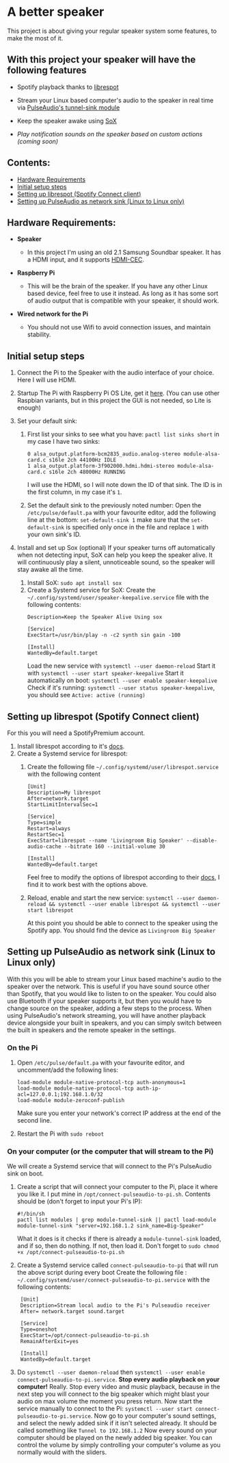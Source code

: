 
# A better speaker

  

This project is about giving your regular speaker system some features, to make the most of it.

## With this project your speaker will have the following features

- Spotify playback thanks to [librespot](https://github.com/librespot-org/librespot)

- Stream your Linux based computer's audio to the speaker in real time via [PulseAudio's tunnel-sink module](https://www.freedesktop.org/wiki/Software/PulseAudio/Documentation/User/Modules/#module-tunnel-sinksource)

- Keep the speaker awake using [SoX](https://sox.sourceforge.net/)

- *Play notification sounds on the speaker based on custom actions (coming soon)*

## Contents:
- [Hardware Requirements](https://github.com/mrbaloghakos/Akos-s-smarter-home-stuff/tree/main/a-better-speaker#hardware-requirements)
- [Initial setup steps](https://github.com/mrbaloghakos/Akos-s-smarter-home-stuff/tree/main/a-better-speaker#initial-setup-steps)
- [Setting up librespot (Spotify Connect client)](https://github.com/mrbaloghakos/Akos-s-smarter-home-stuff/tree/main/a-better-speaker#setting-up-librespot-spotify-connect-client)
- [Setting up PulseAudio as network sink (Linux to Linux only)](https://github.com/mrbaloghakos/Akos-s-smarter-home-stuff/tree/main/a-better-speaker#setting-up-pulseaudio-as-network-sink)


## Hardware Requirements:

-  **Speaker**

    - In this project I'm using an old 2.1 Samsung Soundbar speaker. It has a HDMI input, and it supports [HDMI-CEC](https://en.wikipedia.org/wiki/Consumer_Electronics_Control).
-  **Raspberry Pi**
   - This will be the brain of the speaker. If you have any other Linux based device, feel free to use it instead. As long as it has some sort of audio output that is compatible with your speaker, it should work.
-  **Wired network for the Pi**
   - You should not use Wifi to avoid connection issues, and maintain stability.
## Initial setup steps

1. Connect the Pi to the Speaker with the audio interface of your choice. Here I will use HDMI.

2. Startup The Pi with Raspberry Pi OS Lite, get it [here](https://www.raspberrypi.com/software/operating-systems/). (You can use other Raspbian variants, but in this project the GUI is not needed, so Lite is enough)

3. Set your default sink:
   1. First list your sinks to see what you have: `pactl list sinks short`
    in my case I have two sinks:
        ```
        0 alsa_output.platform-bcm2835_audio.analog-stereo module-alsa-card.c s16le 2ch 44100Hz IDLE
        1 alsa_output.platform-3f902000.hdmi.hdmi-stereo module-alsa-card.c s16le 2ch 48000Hz RUNNING
        ```
        I will use the HDMI, so I will note down the ID of that sink. The ID is in the first column, in my case it's `1`.
    
   2. Set the default sink to the previously noted number:
    Open the `/etc/pulse/default.pa` with your favourite editor, add the following line at the bottom: `set-default-sink 1` make sure that the `set-default-sink` is specified only once in the file and replace `1` with your own sink's ID.
4. Install and set up Sox (optional)
    If your speaker turns off automatically when not detecting input, SoX can help you keep the speaker alive. It will continuously play a silent, unnoticeable sound, so the speaker will stay awake all the time.
    1. Install SoX: `sudo apt install sox`
    2. Create a Systemd service for SoX:
      Create the `~/.config/systemd/user/speaker-keepalive.service` file with the following contents:
        ```[Unit]
        Description=Keep the Speaker Alive Using sox
        
        [Service]
        ExecStart=/usr/bin/play -n -c2 synth sin gain -100
  
        [Install]
        WantedBy=default.target
        ``` 
        Load the new service with `systemctl --user daemon-reload`
        Start it with `systemctl --user start speaker-keepalive`
        Start it automatically on boot: `systemctl --user enable speaker-keepalive`
        Check if it's running: `systemctl --user status speaker-keepalive`, you should see `Active: active (running)`
## Setting up librespot (Spotify Connect client)
For this you will need a SpotifyPremium account.
  1. Install librespot according to it's [docs](https://github.com/librespot-org/librespot#quick-start).
  2. Create a Systemd service for librespot:
      1. Create the following file `~/.config/systemd/user/librespot.service` with the following content 
          ```
          [Unit]
          Description=My librespot
          After=network.target
          StartLimitIntervalSec=1
          
          [Service]
          Type=simple
          Restart=always
          RestartSec=1
          ExecStart=librespot --name 'Livingroom Big Speaker' --disable-audio-cache --bitrate 160 --initial-volume 30
          
          [Install]
          WantedBy=default.target
            ```
          Feel free to modify the options of librespot according to their [docs](https://github.com/librespot-org/librespot/wiki/Options), I find it to work best with the options above.
          
      2. Reload, enable and start the new service: `systemctl --user daemon-reload && systemctl --user enable librespot && systemctl --user start librespot`

          At this point you should be able to connect to the speaker using the Spotify app. You should find the device as `Livingroom Big Speaker` 
## Setting up PulseAudio as network sink (Linux to Linux only)
With this you will be able to stream your Linux based machine's audio to the speaker over the network. This is useful if you have sound source other than Spotify, that you would like to listen to on the speaker. You could also use Bluetooth if your speaker supports it, but then you would have to change source on the speaker, adding a few steps to the process. 
When using PulseAudio's network streaming, you will have another playback device alongside your built in speakers, and you can simply switch between the built in speakers and the remote speaker in the settings. 
 ### On the Pi
  1. Open `/etc/pulse/default.pa` with your favourite editor, and uncomment/add the following lines:
        ```
        load-module module-native-protocol-tcp auth-anonymous=1
        load-module module-native-protocol-tcp auth-ip-acl=127.0.0.1;192.168.1.0/32
        load-module module-zeroconf-publish
        ```
      Make sure you enter your network's correct IP address at the end of the second line.

2. Restart the Pi with `sudo reboot` 
 ### On your computer (or the computer that will stream to the Pi)
We will create a Systemd service that will connect to the Pi's PulseAudio sink on boot.
1. Create a script that will connect your computer to the Pi, place it where you like it. I put mine in `/opt/connect-pulseaudio-to-pi.sh`.
      Contents should be (don't forget to input your Pi's IP):
      ```
      #!/bin/sh
      pactl list modules | grep module-tunnel-sink || pactl load-module module-tunnel-sink "server=192.168.1.2 sink_name=Big-Speaker"
      ```
      What it does is it checks if there is already a `module-tunnel-sink` loaded, and if so, then do nothing. If not, then load it. 
      Don't forget to `sudo chmod +x /opt/connect-pulseaudio-to-pi.sh`

2. Create a Systemd service called `connect-pulseaudio-to-pi` that will run the above script during every boot
       Create the following file : `~/.config/systemd/user/connect-pulseaudio-to-pi.service` with the following contents:
      ```
       [Unit]
       Description=Stream local audio to the Pi's Pulseaudio receiver
       After= network.target sound.target
       
       [Service]
       Type=oneshot
       ExecStart=/opt/connect-pulseaudio-to-pi.sh
       RemainAfterExit=yes
       
       [Install]
       WantedBy=default.target
    ```
  3. Do `systemctl --user daemon-reload` then `systemctl --user enable connect-pulseaudio-to-pi.service`.
      **Stop every audio playback on your computer!** Really. 
      Stop every video and music playback, because in the next step you will connect to the big speaker which might blast your audio on max volume the moment you press return.
      Now start the service manually to connect to the Pi: `systemctl --user start connect-pulseaudio-to-pi.service`. 
      Now go to your computer's sound settings, and select the newly added sink if it isn't selected already. It should be called something like `Tunnel to 192.168.1.2`
      Now every sound on your computer should be played on the newly added big speaker. You can control the volume by simply controlling your computer's volume as you normally would with the sliders.